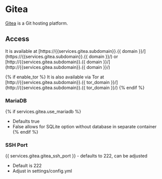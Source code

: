 # Gitea

[Gitea](https://gitea.io/en-US/) is a Git hosting platform.

## Access

It is available at [https://{{services.gitea.subdomain}}.{{ domain }}/](https://{{services.gitea.subdomain}}.{{ domain }}/) or [http://{{services.gitea.subdomain}}.{{ domain }}/](http://{{services.gitea.subdomain}}.{{ domain }}/)

{% if enable_tor %}
It is also available via Tor at [http://{{services.gitea.subdomain}}.{{ tor_domain }}/](http://{{services.gitea.subdomain}}.{{ tor_domain }}/)
{% endif %}

### MariaDB
{% if services.gitea.use_mariadb %}
- Defaults true
- False allows for SQLite option without database in separate container
{% endif %}

### SSH Port
{{ services.gitea.gitea_ssh_port }} - defaults to 222, can be adjusted
- Default is 222
- Adjust in settings/config.yml

